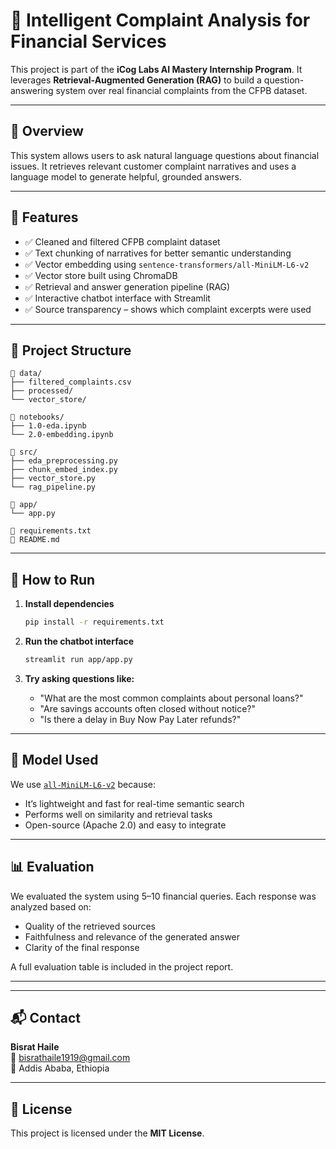 # 🧠 Intelligent Complaint Analysis for Financial Services

This project is part of the **iCog Labs AI Mastery Internship Program**. It leverages **Retrieval-Augmented Generation (RAG)** to build a question-answering system over real financial complaints from the CFPB dataset.

---

## 📌 Overview

This system allows users to ask natural language questions about financial issues. It retrieves relevant customer complaint narratives and uses a language model to generate helpful, grounded answers.

---

## 🔧 Features

- ✅ Cleaned and filtered CFPB complaint dataset  
- ✅ Text chunking of narratives for better semantic understanding  
- ✅ Vector embedding using `sentence-transformers/all-MiniLM-L6-v2`  
- ✅ Vector store built using ChromaDB  
- ✅ Retrieval and answer generation pipeline (RAG)  
- ✅ Interactive chatbot interface with Streamlit  
- ✅ Source transparency – shows which complaint excerpts were used

---

## 📂 Project Structure

```
📁 data/
├── filtered_complaints.csv
├── processed/
└── vector_store/

📁 notebooks/
├── 1.0-eda.ipynb
└── 2.0-embedding.ipynb

📁 src/
├── eda_preprocessing.py
├── chunk_embed_index.py
├── vector_store.py
└── rag_pipeline.py

📁 app/
└── app.py

📄 requirements.txt
📄 README.md
```

---

## 🚀 How to Run

1. **Install dependencies**
   ```bash
   pip install -r requirements.txt
   ```

2. **Run the chatbot interface**
   ```bash
   streamlit run app/app.py
   ```

3. **Try asking questions like:**
   - "What are the most common complaints about personal loans?"
   - "Are savings accounts often closed without notice?"
   - "Is there a delay in Buy Now Pay Later refunds?"

---

## 🧠 Model Used

We use [`all-MiniLM-L6-v2`](https://huggingface.co/sentence-transformers/all-MiniLM-L6-v2) because:

- It’s lightweight and fast for real-time semantic search
- Performs well on similarity and retrieval tasks
- Open-source (Apache 2.0) and easy to integrate

---

## 📊 Evaluation

We evaluated the system using 5–10 financial queries. Each response was analyzed based on:

- Quality of the retrieved sources
- Faithfulness and relevance of the generated answer
- Clarity of the final response

A full evaluation table is included in the project report.

---



---

## 📬 Contact

**Bisrat Haile**  
📧 bisrathaile1919@gmail.com  
📍 Addis Ababa, Ethiopia

---

## 📝 License

This project is licensed under the **MIT License**.
